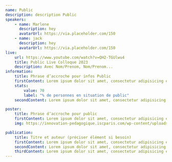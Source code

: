 ```yaml
---
name: Public
description: description Public
speakers:
    - name: Marlene
      description: hey
      avatarUrl: https://via.placeholder.com/150
    - name: jack
      description: hey
      avatarUrl: https://via.placeholder.com/150
live:
    url: https://www.youtube.com/watch?v=QH2-TGUlwu4
    title: Public Live Colloque 2023
    description: Avec Nom/Prenom, Nom/Prenom...
information:
    title: Phrase d’accroche pour infos Public
    firstContent: Lorem ipsum dolor sit amet, consectetur adipisicing elit, sed do eiusmod tempor incididunt ut labore et dolore magna aliqua. Ut enim ad minim veniam, quis nostrud exercitation
    stats:
        value: 70
        label: "% de personnes en situation de public"
    secondContent: Lorem ipsum dolor sit amet, consectetur adipisicing elit, sed do eiusmod tempor incididunt ut labore et dolore magna aliqua. Ut enim ad minim veniam, quis nostrud exercitation

poster:
    title: Phrase d’accroche pour public
    firstContent: Lorem ipsum dolor sit amet, consectetur adipisicing elit, sed do eiusmod tempor incididunt ut labore et dolore magna aliqua. Ut enim ad minim veniam, quis nostrud exercitation
    img: https://innovation-pedagogique.iscparis.com/wp-content/uploads/2020/05/POSTER-RSE-VF-%C3%A9co-conception-et-march%C3%A9-alimentaire-1-pdf.jpg

publication:
    title: Titre et auteur (préciser élément si besoin)
    firstContent: Lorem ipsum dolor sit amet, consectetur adipisicing elit, sed do eiusmod tempor incididunt ut labore et dolore magna aliqua. Ut enim ad minim veniam, quis nostrud exercitation
    secondContent: Lorem ipsum dolor sit amet, consectetur adipisicing elit, sed do eiusmod tempor incididunt ut labore et dolore magna aliqua. Ut enim ad minim veniam, quis nostrud exercitation
    thirdContent: Lorem ipsum dolor sit amet, consectetur adipisicing elit, sed do eiusmod tempor incididunt ut labore et dolore magna aliqua. Ut enim ad minim veniam, quis nostrud exercitation
---
```

